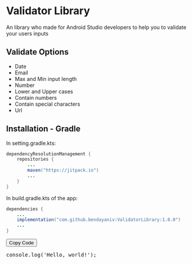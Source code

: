 # Validator Library
An library who made for Android Studio developers to help you to validate your users inputs

## Validate Options
- Date
- Email
- Max and Min input length
- Number
- Lower and Upper cases
- Contain numbers
- Contain special characters
- Url


## Installation - Gradle

In setting.gradle.kts:
```java
dependencyResolutionManagement {
    repositories {
        ...
        maven("https://jitpack.io")
        ...
    }
}
```

In build.gradle.kts of the app:
```java
dependencies {
    ...
    implementation("com.github.bendayaniv:ValidatorLibrary:1.0.0")
    ...
}
```




<button onclick="copyToClipboard('code-snippet')">Copy Code</button>

<script>
function copyToClipboard(id) {
  var code = document.getElementById(id).innerText;
  navigator.clipboard.writeText(code).then(function() {
    console.log('Code copied to clipboard');
  }, function(err) {
    console.error('Error in copying code: ', err);
  });
}
</script>
<pre id="code-snippet">
console.log('Hello, world!');
</pre>
